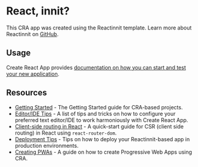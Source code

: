 # React, innit?
This CRA app was created using the Reactinnit template. Learn more about Reactinnit on [GitHub](https://github.com/DanningtonSystems/cra-template-reactinnit).

## Usage

Create React App provides [documentation on how you can start and test your new application](https://create-react-app.dev/docs/available-scripts).

## Resources
- [Getting Started](https://create-react-app.dev/docs/getting-started) - The Getting Started guide for CRA-based projects.
- [Editor/IDE Tips](https://create-react-app.dev/docs/setting-up-your-editor) - A list of tips and tricks on how to configure your preferred text editor/IDE to work harmoniously with Create React App.
- [Client-side routing in React](https://reactrouter.com/web/guides/quick-start) - A quick-start guide for CSR (client side routing) in React using `react-router-dom`.
- [Deployment Tips](https://create-react-app.dev/docs/deployment) - Tips on how to deploy your Reactinnit-based app in production environments.
- [Creating PWAs](https://facebook.github.io/create-react-app/docs/making-a-progressive-web-app) - A guide on how to create Progressive Web Apps using CRA.
